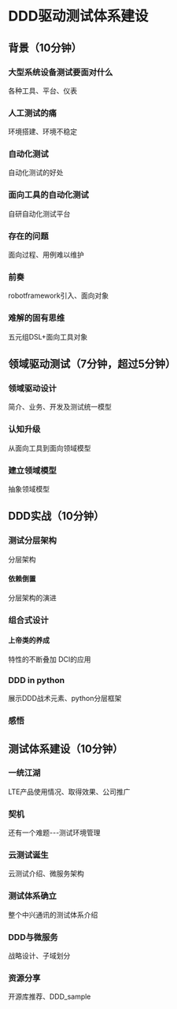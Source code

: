 # DDD驱动测试体系建设

## 背景（10分钟）
### 大型系统设备测试要面对什么
各种工具、平台、仪表
### 人工测试的痛
环境搭建、环境不稳定
### 自动化测试
自动化测试的好处
### 面向工具的自动化测试
自研自动化测试平台
### 存在的问题
面向过程、用例难以维护
### 前奏
robotframework引入、面向对象
### 难解的固有思维
五元组DSL+面向工具对象

## 领域驱动测试（7分钟，超过5分钟）
### 领域驱动设计
简介、业务、开发及测试统一模型
### 认知升级
从面向工具到面向领域模型
### 建立领域模型
抽象领域模型

## DDD实战（10分钟）
### 测试分层架构
分层架构
#### 依赖倒置
分层架构的演进
### 组合式设计
#### 上帝类的养成
特性的不断叠加
DCI的应用
### DDD in python
展示DDD战术元素、python分层框架
### 感悟

## 测试体系建设（10分钟）
### 一统江湖
LTE产品使用情况、取得效果、公司推广
### 契机
还有一个难题---测试环境管理
### 云测试诞生
云测试介绍、微服务架构
### 测试体系确立
整个中兴通讯的测试体系介绍
### DDD与微服务
战略设计、子域划分
### 资源分享
开源库推荐、DDD_sample




